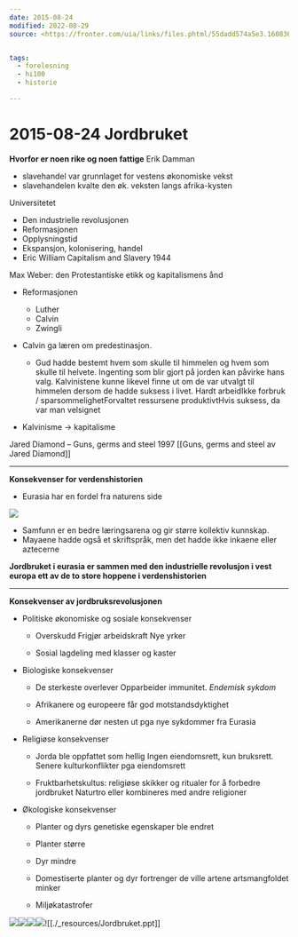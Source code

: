 ```yaml
---
date: 2015-08-24
modified: 2022-08-29
source: <https://fronter.com/uia/links/files.phtml/55dadd574a5e3.1608363312$743807565$/Fagstoff/Jordbruket.ppt>


tags: 
  - forelesning
  - hi100
  - historie

---
```


# 2015-08-24 Jordbruket

**Hvorfor er noen rike og noen fattige**
Erik Damman

* slavehandel var grunnlaget for vestens økonomiske vekst
* slavehandelen kvalte den øk. veksten langs afrika-kysten

Universitetet

* Den industrielle revolusjonen
* Reformasjonen
* Opplysningstid
* Ekspansjon, kolonisering, handel
* Eric William Capitalism and Slavery 1944

Max Weber: den Protestantiske etikk og kapitalismens ånd

* Reformasjonen
  * Luther
  * Calvin
  * Zwingli
* Calvin ga læren om predestinasjon. 
  * Gud hadde bestemt hvem som skulle til himmelen og hvem som skulle til helvete. Ingenting som blir gjort på jorden kan påvirke hans valg. Kalvinistene kunne likevel finne ut om de var utvalgt til himmelen dersom de hadde suksess i livet.
    Hardt arbeidIkke forbruk / sparsommelighetForvaltet ressursene produktivtHvis suksess, da var man velsignet
    
* Kalvinisme -> kapitalisme

Jared Diamond – Guns, germs and steel 1997
[[Guns, germs and steel av Jared Diamond]]

* * *

**Konsekvenser for verdenshistorien**

* Eurasia har en fordel fra naturens side

![](./_resources/2015-08-24_diamond_forklaring.png)

* Samfunn er en bedre læringsarena og gir større kollektiv kunnskap.
* Mayaene hadde også et skriftspråk, men det hadde ikke inkaene eller aztecerne

**Jordbruket i eurasia er sammen med den industrielle revolusjon i vest europa ett av de to store hoppene i verdenshistorien**

* * *

**Konsekvenser av jordbruksrevolusjonen**

* Politiske økonomiske og sosiale konsekvenser
  * Overskudd
    Frigjør arbeidskraft
    Nye yrker
    
  * Sosial lagdeling med klasser og kaster
* Biologiske konsekvenser
  * De sterkeste overlever
    Opparbeider immunitet. _Endemisk sykdom_
    
  * Afrikanere og europeere får god motstandsdyktighet
  * Amerikanerne dør nesten ut pga nye sykdommer fra Eurasia
* Religiøse konsekvenser
  * Jorda ble oppfattet som hellig
    Ingen eiendomsrett, kun bruksrett. Senere kulturkonflikter pga eiendomsrett
    
  * Fruktbarhetskultus: religiøse skikker og ritualer for å forbedre jordbruket
    Naturtro eller kombineres med andre religioner
    
* Økologiske konsekvenser
  * Planter og dyrs genetiske egenskaper ble endret
  * Planter større
  * Dyr mindre
  * Domestiserte planter og dyr fortrenger de ville artene
    artsmangfoldet minker
    
  * Miljøkatastrofer

![](./_resources/IMG_20150826_153936.png)![](./_resources/IMG_20150826_153943.png)![](./_resources/IMG_20150826_153951.png)![](./_resources/IMG_20150826_153958.png)![[./_resources/Jordbruket.ppt]]